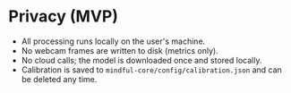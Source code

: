 # Privacy (MVP)
- All processing runs locally on the user's machine.
- No webcam frames are written to disk (metrics only).
- No cloud calls; the model is downloaded once and stored locally.
- Calibration is saved to `mindful-core/config/calibration.json` and can be deleted any time.
